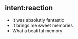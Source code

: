 ## intent:reaction
- It was absolutly fantastic
- It brings me sweet memories
- What a beatiful memory
